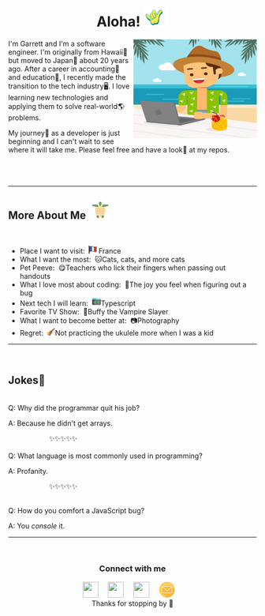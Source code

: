 <h1 align="center"> Aloha! <img src="images/shaka.gif" width="50px" height="40px"></h1>

<img src="images/pc-beach.jpg" align="right" width="250" height="200">

I'm Garrett and I'm a software engineer. I'm originally from Hawaii🌊 but moved to Japan🗻 about 20 years ago. After a career in accounting🧾 and education🏫, I recently made the transition to the tech industry🖥️. I love learning new technologies and applying them to solve real-world🌎 problems. <p>My journey🚀 as a developer is just beginning and I can't wait to see where it will take me. Please feel free and have a look👀 at my repos.
<br>
<br>
<br>
<br>

<hr>

## More About Me &nbsp;<img src="images/turtle.svg" width="37px" height="37px">

<br>

- Place I want to visit: &nbsp;<img src="images/france.svg" width="16px" height="16px"> France
- What I want the most: &nbsp;🐱Cats, cats, and more cats
- Pet Peeve:&nbsp; 😋Teachers who lick their fingers when passing out handouts
- What I love most about coding:&nbsp; 🐛The joy you feel when figuring out a bug
- Next tech I will learn: &nbsp;<img src="images/programming.svg" width="18px" height="18">Typescript
- Favorite TV Show:&nbsp; 🧛Buffy the Vampire Slayer
- What I want to become better at: &nbsp;📷Photography
- Regret:&nbsp; <img src="images/ukulele.svg" width="16px" height="16px">Not practicing the ukulele more when I was a kid

<hr>
<br>

## Jokes🤣

<br>
Q: Why did the programmar quit his job?

A: Because he didn't get arrays.

<div>&nbsp; &nbsp; &nbsp; &nbsp; &nbsp; &nbsp; &nbsp; &nbsp; &nbsp; &nbsp; &nbsp;✨✨✨✨✨</div>
<br>
Q: What language is most commonly used in programming?

A: Profanity.

<div>&nbsp; &nbsp; &nbsp; &nbsp; &nbsp; &nbsp; &nbsp; &nbsp; &nbsp; &nbsp; &nbsp;✨✨✨✨✨</div>
<br>

Q: How do you comfort a JavaScript bug?

A: You _console_ it.

<hr>
<br>

<div align="center">
  <h3 align="center">Connect with me</h3> 
</div>
<p align="center">
<a href=https://www.linkedin.com/in/kapakahicoder/><img src="https://www.vectorlogo.zone/logos/linkedin/linkedin-icon.svg" width="32px" height="32px"></a> &nbsp; &nbsp;
<a href="https://www.instagram.com/tropicalhawaiianday/"><img src="https://www.vectorlogo.zone/logos/instagram/instagram-icon.svg" width="32px" height="32px"></a> &nbsp; &nbsp;
<a href="https://twitter.com/KapakahiCoder"><img src="https://www.vectorlogo.zone/logos/twitter/twitter-official.svg" width="32px" height="32px"></a> &nbsp; &nbsp;
<a href="mailto: garrettkchun@yahoo.com"><img src="images/email2.svg" width="32px" height="32px"></a> &nbsp; &nbsp;
<br>
Thanks for stopping by 🌴<br>
